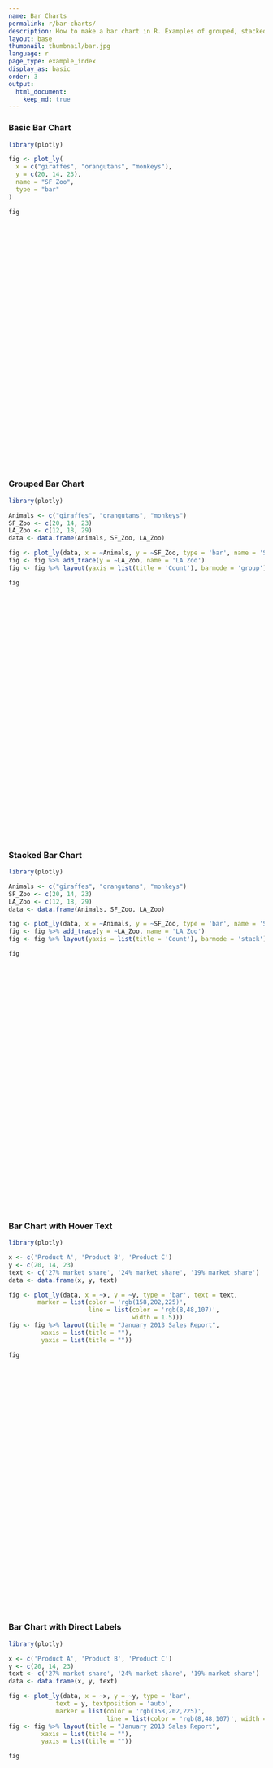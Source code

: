 ```yaml
---
name: Bar Charts
permalink: r/bar-charts/
description: How to make a bar chart in R. Examples of grouped, stacked, overlaid, and colored bar charts.
layout: base
thumbnail: thumbnail/bar.jpg
language: r
page_type: example_index
display_as: basic
order: 3
output:
  html_document:
    keep_md: true
---
```



### Basic Bar Chart


```r
library(plotly)

fig <- plot_ly(
  x = c("giraffes", "orangutans", "monkeys"),
  y = c(20, 14, 23),
  name = "SF Zoo",
  type = "bar"
)

fig
```

<div id="htmlwidget-e39c45959802a5a165cc" style="width:672px;height:480px;" class="plotly html-widget"></div>
<script type="application/json" data-for="htmlwidget-e39c45959802a5a165cc">{"x":{"visdat":{"2b244da29b96":["function () ","plotlyVisDat"]},"cur_data":"2b244da29b96","attrs":{"2b244da29b96":{"x":["giraffes","orangutans","monkeys"],"y":[20,14,23],"name":"SF Zoo","alpha_stroke":1,"sizes":[10,100],"spans":[1,20],"type":"bar"}},"layout":{"margin":{"b":40,"l":60,"t":25,"r":10},"xaxis":{"domain":[0,1],"automargin":true,"title":[],"type":"category","categoryorder":"array","categoryarray":["giraffes","monkeys","orangutans"]},"yaxis":{"domain":[0,1],"automargin":true,"title":[]},"hovermode":"closest","showlegend":false},"source":"A","config":{"showSendToCloud":false},"data":[{"x":["giraffes","orangutans","monkeys"],"y":[20,14,23],"name":"SF Zoo","type":"bar","marker":{"color":"rgba(31,119,180,1)","line":{"color":"rgba(31,119,180,1)"}},"error_y":{"color":"rgba(31,119,180,1)"},"error_x":{"color":"rgba(31,119,180,1)"},"xaxis":"x","yaxis":"y","frame":null}],"highlight":{"on":"plotly_click","persistent":false,"dynamic":false,"selectize":false,"opacityDim":0.2,"selected":{"opacity":1},"debounce":0},"shinyEvents":["plotly_hover","plotly_click","plotly_selected","plotly_relayout","plotly_brushed","plotly_brushing","plotly_clickannotation","plotly_doubleclick","plotly_deselect","plotly_afterplot","plotly_sunburstclick"],"base_url":"https://plot.ly"},"evals":[],"jsHooks":[]}</script>

### Grouped Bar Chart


```r
library(plotly)

Animals <- c("giraffes", "orangutans", "monkeys")
SF_Zoo <- c(20, 14, 23)
LA_Zoo <- c(12, 18, 29)
data <- data.frame(Animals, SF_Zoo, LA_Zoo)

fig <- plot_ly(data, x = ~Animals, y = ~SF_Zoo, type = 'bar', name = 'SF Zoo')
fig <- fig %>% add_trace(y = ~LA_Zoo, name = 'LA Zoo')
fig <- fig %>% layout(yaxis = list(title = 'Count'), barmode = 'group')

fig
```

<div id="htmlwidget-260e5ce0eee3ef329053" style="width:672px;height:480px;" class="plotly html-widget"></div>
<script type="application/json" data-for="htmlwidget-260e5ce0eee3ef329053">{"x":{"visdat":{"2b244ee0f869":["function () ","plotlyVisDat"]},"cur_data":"2b244ee0f869","attrs":{"2b244ee0f869":{"x":{},"y":{},"name":"SF Zoo","alpha_stroke":1,"sizes":[10,100],"spans":[1,20],"type":"bar"},"2b244ee0f869.1":{"x":{},"y":{},"name":"LA Zoo","alpha_stroke":1,"sizes":[10,100],"spans":[1,20],"type":"bar","inherit":true}},"layout":{"margin":{"b":40,"l":60,"t":25,"r":10},"yaxis":{"domain":[0,1],"automargin":true,"title":"Count"},"barmode":"group","xaxis":{"domain":[0,1],"automargin":true,"title":"Animals","type":"category","categoryorder":"array","categoryarray":["giraffes","monkeys","orangutans"]},"hovermode":"closest","showlegend":true},"source":"A","config":{"showSendToCloud":false},"data":[{"x":["giraffes","orangutans","monkeys"],"y":[20,14,23],"name":"SF Zoo","type":"bar","marker":{"color":"rgba(31,119,180,1)","line":{"color":"rgba(31,119,180,1)"}},"error_y":{"color":"rgba(31,119,180,1)"},"error_x":{"color":"rgba(31,119,180,1)"},"xaxis":"x","yaxis":"y","frame":null},{"x":["giraffes","orangutans","monkeys"],"y":[12,18,29],"name":"LA Zoo","type":"bar","marker":{"color":"rgba(255,127,14,1)","line":{"color":"rgba(255,127,14,1)"}},"error_y":{"color":"rgba(255,127,14,1)"},"error_x":{"color":"rgba(255,127,14,1)"},"xaxis":"x","yaxis":"y","frame":null}],"highlight":{"on":"plotly_click","persistent":false,"dynamic":false,"selectize":false,"opacityDim":0.2,"selected":{"opacity":1},"debounce":0},"shinyEvents":["plotly_hover","plotly_click","plotly_selected","plotly_relayout","plotly_brushed","plotly_brushing","plotly_clickannotation","plotly_doubleclick","plotly_deselect","plotly_afterplot","plotly_sunburstclick"],"base_url":"https://plot.ly"},"evals":[],"jsHooks":[]}</script>

### Stacked Bar Chart


```r
library(plotly)

Animals <- c("giraffes", "orangutans", "monkeys")
SF_Zoo <- c(20, 14, 23)
LA_Zoo <- c(12, 18, 29)
data <- data.frame(Animals, SF_Zoo, LA_Zoo)

fig <- plot_ly(data, x = ~Animals, y = ~SF_Zoo, type = 'bar', name = 'SF Zoo')
fig <- fig %>% add_trace(y = ~LA_Zoo, name = 'LA Zoo')
fig <- fig %>% layout(yaxis = list(title = 'Count'), barmode = 'stack')

fig
```

<div id="htmlwidget-744d8f6067f67dc009e9" style="width:672px;height:480px;" class="plotly html-widget"></div>
<script type="application/json" data-for="htmlwidget-744d8f6067f67dc009e9">{"x":{"visdat":{"2b24343a2fe9":["function () ","plotlyVisDat"]},"cur_data":"2b24343a2fe9","attrs":{"2b24343a2fe9":{"x":{},"y":{},"name":"SF Zoo","alpha_stroke":1,"sizes":[10,100],"spans":[1,20],"type":"bar"},"2b24343a2fe9.1":{"x":{},"y":{},"name":"LA Zoo","alpha_stroke":1,"sizes":[10,100],"spans":[1,20],"type":"bar","inherit":true}},"layout":{"margin":{"b":40,"l":60,"t":25,"r":10},"yaxis":{"domain":[0,1],"automargin":true,"title":"Count"},"barmode":"stack","xaxis":{"domain":[0,1],"automargin":true,"title":"Animals","type":"category","categoryorder":"array","categoryarray":["giraffes","monkeys","orangutans"]},"hovermode":"closest","showlegend":true},"source":"A","config":{"showSendToCloud":false},"data":[{"x":["giraffes","orangutans","monkeys"],"y":[20,14,23],"name":"SF Zoo","type":"bar","marker":{"color":"rgba(31,119,180,1)","line":{"color":"rgba(31,119,180,1)"}},"error_y":{"color":"rgba(31,119,180,1)"},"error_x":{"color":"rgba(31,119,180,1)"},"xaxis":"x","yaxis":"y","frame":null},{"x":["giraffes","orangutans","monkeys"],"y":[12,18,29],"name":"LA Zoo","type":"bar","marker":{"color":"rgba(255,127,14,1)","line":{"color":"rgba(255,127,14,1)"}},"error_y":{"color":"rgba(255,127,14,1)"},"error_x":{"color":"rgba(255,127,14,1)"},"xaxis":"x","yaxis":"y","frame":null}],"highlight":{"on":"plotly_click","persistent":false,"dynamic":false,"selectize":false,"opacityDim":0.2,"selected":{"opacity":1},"debounce":0},"shinyEvents":["plotly_hover","plotly_click","plotly_selected","plotly_relayout","plotly_brushed","plotly_brushing","plotly_clickannotation","plotly_doubleclick","plotly_deselect","plotly_afterplot","plotly_sunburstclick"],"base_url":"https://plot.ly"},"evals":[],"jsHooks":[]}</script>

### Bar Chart with Hover Text


```r
library(plotly)

x <- c('Product A', 'Product B', 'Product C')
y <- c(20, 14, 23)
text <- c('27% market share', '24% market share', '19% market share')
data <- data.frame(x, y, text)

fig <- plot_ly(data, x = ~x, y = ~y, type = 'bar', text = text,
        marker = list(color = 'rgb(158,202,225)',
                      line = list(color = 'rgb(8,48,107)',
                      			  width = 1.5)))
fig <- fig %>% layout(title = "January 2013 Sales Report",
         xaxis = list(title = ""),
         yaxis = list(title = ""))

fig
```

<div id="htmlwidget-338587b83d4042b7ee43" style="width:672px;height:480px;" class="plotly html-widget"></div>
<script type="application/json" data-for="htmlwidget-338587b83d4042b7ee43">{"x":{"visdat":{"2b245ed6c4c7":["function () ","plotlyVisDat"]},"cur_data":"2b245ed6c4c7","attrs":{"2b245ed6c4c7":{"x":{},"y":{},"text":["27% market share","24% market share","19% market share"],"marker":{"color":"rgb(158,202,225)","line":{"color":"rgb(8,48,107)","width":1.5}},"alpha_stroke":1,"sizes":[10,100],"spans":[1,20],"type":"bar"}},"layout":{"margin":{"b":40,"l":60,"t":25,"r":10},"title":"January 2013 Sales Report","xaxis":{"domain":[0,1],"automargin":true,"title":"","type":"category","categoryorder":"array","categoryarray":["Product A","Product B","Product C"]},"yaxis":{"domain":[0,1],"automargin":true,"title":""},"hovermode":"closest","showlegend":false},"source":"A","config":{"showSendToCloud":false},"data":[{"x":["Product A","Product B","Product C"],"y":[20,14,23],"text":["27% market share","24% market share","19% market share"],"marker":{"color":"rgb(158,202,225)","line":{"color":"rgb(8,48,107)","width":1.5}},"type":"bar","error_y":{"color":"rgba(31,119,180,1)"},"error_x":{"color":"rgba(31,119,180,1)"},"xaxis":"x","yaxis":"y","frame":null}],"highlight":{"on":"plotly_click","persistent":false,"dynamic":false,"selectize":false,"opacityDim":0.2,"selected":{"opacity":1},"debounce":0},"shinyEvents":["plotly_hover","plotly_click","plotly_selected","plotly_relayout","plotly_brushed","plotly_brushing","plotly_clickannotation","plotly_doubleclick","plotly_deselect","plotly_afterplot","plotly_sunburstclick"],"base_url":"https://plot.ly"},"evals":[],"jsHooks":[]}</script>

### Bar Chart with Direct Labels


```r
library(plotly)

x <- c('Product A', 'Product B', 'Product C')
y <- c(20, 14, 23)
text <- c('27% market share', '24% market share', '19% market share')
data <- data.frame(x, y, text)

fig <- plot_ly(data, x = ~x, y = ~y, type = 'bar',
             text = y, textposition = 'auto',
             marker = list(color = 'rgb(158,202,225)',
                           line = list(color = 'rgb(8,48,107)', width = 1.5)))
fig <- fig %>% layout(title = "January 2013 Sales Report",
         xaxis = list(title = ""),
         yaxis = list(title = ""))

fig
```

<div id="htmlwidget-53e8a56fe1fa2a31b971" style="width:672px;height:480px;" class="plotly html-widget"></div>
<script type="application/json" data-for="htmlwidget-53e8a56fe1fa2a31b971">{"x":{"visdat":{"2b243ae648d0":["function () ","plotlyVisDat"]},"cur_data":"2b243ae648d0","attrs":{"2b243ae648d0":{"x":{},"y":{},"text":[20,14,23],"textposition":"auto","marker":{"color":"rgb(158,202,225)","line":{"color":"rgb(8,48,107)","width":1.5}},"alpha_stroke":1,"sizes":[10,100],"spans":[1,20],"type":"bar"}},"layout":{"margin":{"b":40,"l":60,"t":25,"r":10},"title":"January 2013 Sales Report","xaxis":{"domain":[0,1],"automargin":true,"title":"","type":"category","categoryorder":"array","categoryarray":["Product A","Product B","Product C"]},"yaxis":{"domain":[0,1],"automargin":true,"title":""},"hovermode":"closest","showlegend":false},"source":"A","config":{"showSendToCloud":false},"data":[{"x":["Product A","Product B","Product C"],"y":[20,14,23],"text":[20,14,23],"textposition":["auto","auto","auto"],"marker":{"color":"rgb(158,202,225)","line":{"color":"rgb(8,48,107)","width":1.5}},"type":"bar","error_y":{"color":"rgba(31,119,180,1)"},"error_x":{"color":"rgba(31,119,180,1)"},"xaxis":"x","yaxis":"y","frame":null}],"highlight":{"on":"plotly_click","persistent":false,"dynamic":false,"selectize":false,"opacityDim":0.2,"selected":{"opacity":1},"debounce":0},"shinyEvents":["plotly_hover","plotly_click","plotly_selected","plotly_relayout","plotly_brushed","plotly_brushing","plotly_clickannotation","plotly_doubleclick","plotly_deselect","plotly_afterplot","plotly_sunburstclick"],"base_url":"https://plot.ly"},"evals":[],"jsHooks":[]}</script>

### Grouped Bar Chart with Direct Labels


```r
library(plotly)

x <- c('Product A', 'Product B', 'Product C')
y <- c(20, 14, 23)
y2 <- c(16,12,27)
text <- c('27% market share', '24% market share', '19% market share')
data <- data.frame(x, y, y2, text)

fig <- data %>% plot_ly()
fig <- fig %>% add_trace(x = ~x, y = ~y, type = 'bar',
             text = y, textposition = 'auto',
             marker = list(color = 'rgb(158,202,225)',
                           line = list(color = 'rgb(8,48,107)', width = 1.5)))
fig <- fig %>% add_trace(x = ~x, y = ~y2, type = 'bar',
            text = y2, textposition = 'auto',
            marker = list(color = 'rgb(58,200,225)',
                          line = list(color = 'rgb(8,48,107)', width = 1.5)))
fig <- fig %>% layout(title = "January 2013 Sales Report",
         barmode = 'group',
         xaxis = list(title = ""),
         yaxis = list(title = ""))

fig
```

<div id="htmlwidget-531c76e6d5dead3cc509" style="width:672px;height:480px;" class="plotly html-widget"></div>
<script type="application/json" data-for="htmlwidget-531c76e6d5dead3cc509">{"x":{"visdat":{"2b2412a51054":["function () ","plotlyVisDat"]},"cur_data":"2b2412a51054","attrs":{"2b2412a51054":{"alpha_stroke":1,"sizes":[10,100],"spans":[1,20],"x":{},"y":{},"type":"bar","text":[20,14,23],"textposition":"auto","marker":{"color":"rgb(158,202,225)","line":{"color":"rgb(8,48,107)","width":1.5}},"inherit":true},"2b2412a51054.1":{"alpha_stroke":1,"sizes":[10,100],"spans":[1,20],"x":{},"y":{},"type":"bar","text":[16,12,27],"textposition":"auto","marker":{"color":"rgb(58,200,225)","line":{"color":"rgb(8,48,107)","width":1.5}},"inherit":true}},"layout":{"margin":{"b":40,"l":60,"t":25,"r":10},"title":"January 2013 Sales Report","barmode":"group","xaxis":{"domain":[0,1],"automargin":true,"title":"","type":"category","categoryorder":"array","categoryarray":["Product A","Product B","Product C"]},"yaxis":{"domain":[0,1],"automargin":true,"title":""},"hovermode":"closest","showlegend":true},"source":"A","config":{"showSendToCloud":false},"data":[{"x":["Product A","Product B","Product C"],"y":[20,14,23],"type":"bar","text":[20,14,23],"textposition":["auto","auto","auto"],"marker":{"color":"rgb(158,202,225)","line":{"color":"rgb(8,48,107)","width":1.5}},"error_y":{"color":"rgba(31,119,180,1)"},"error_x":{"color":"rgba(31,119,180,1)"},"xaxis":"x","yaxis":"y","frame":null},{"x":["Product A","Product B","Product C"],"y":[16,12,27],"type":"bar","text":[16,12,27],"textposition":["auto","auto","auto"],"marker":{"color":"rgb(58,200,225)","line":{"color":"rgb(8,48,107)","width":1.5}},"error_y":{"color":"rgba(255,127,14,1)"},"error_x":{"color":"rgba(255,127,14,1)"},"xaxis":"x","yaxis":"y","frame":null}],"highlight":{"on":"plotly_click","persistent":false,"dynamic":false,"selectize":false,"opacityDim":0.2,"selected":{"opacity":1},"debounce":0},"shinyEvents":["plotly_hover","plotly_click","plotly_selected","plotly_relayout","plotly_brushed","plotly_brushing","plotly_clickannotation","plotly_doubleclick","plotly_deselect","plotly_afterplot","plotly_sunburstclick"],"base_url":"https://plot.ly"},"evals":[],"jsHooks":[]}</script>

### Rotated Bar Chart Labels


```r
library(plotly)

x <- c('January', 'February', 'March', 'April', 'May', 'June', 'July', 'August', 'September', 'October', 'November', 'December')
y1 <- c(20, 14, 25, 16, 18, 22, 19, 15, 12, 16, 14, 17)
y2 <- c(19, 14, 22, 14, 16, 19, 15, 14, 10, 12, 12, 16)
data <- data.frame(x, y1, y2)

#The default order will be alphabetized unless specified as below:
data$x <- factor(data$x, levels = data[["x"]])

fig <- plot_ly(data, x = ~x, y = ~y1, type = 'bar', name = 'Primary Product', marker = list(color = 'rgb(49,130,189)'))
fig <- fig %>% add_trace(y = ~y2, name = 'Secondary Product', marker = list(color = 'rgb(204,204,204)'))
fig <- fig %>% layout(xaxis = list(title = "", tickangle = -45),
         yaxis = list(title = ""),
         margin = list(b = 100),
         barmode = 'group')

fig
```

<div id="htmlwidget-94e76ca012d350c60e20" style="width:672px;height:480px;" class="plotly html-widget"></div>
<script type="application/json" data-for="htmlwidget-94e76ca012d350c60e20">{"x":{"visdat":{"2b2444ec95c2":["function () ","plotlyVisDat"]},"cur_data":"2b2444ec95c2","attrs":{"2b2444ec95c2":{"x":{},"y":{},"marker":{"color":"rgb(49,130,189)"},"name":"Primary Product","alpha_stroke":1,"sizes":[10,100],"spans":[1,20],"type":"bar"},"2b2444ec95c2.1":{"x":{},"y":{},"marker":{"color":"rgb(204,204,204)"},"name":"Secondary Product","alpha_stroke":1,"sizes":[10,100],"spans":[1,20],"type":"bar","inherit":true}},"layout":{"margin":{"b":100,"l":60,"t":25,"r":10},"xaxis":{"domain":[0,1],"automargin":true,"title":"","tickangle":-45,"type":"category","categoryorder":"array","categoryarray":["January","February","March","April","May","June","July","August","September","October","November","December"]},"yaxis":{"domain":[0,1],"automargin":true,"title":""},"barmode":"group","hovermode":"closest","showlegend":true},"source":"A","config":{"showSendToCloud":false},"data":[{"x":["January","February","March","April","May","June","July","August","September","October","November","December"],"y":[20,14,25,16,18,22,19,15,12,16,14,17],"marker":{"color":"rgb(49,130,189)","line":{"color":"rgba(31,119,180,1)"}},"name":"Primary Product","type":"bar","error_y":{"color":"rgba(31,119,180,1)"},"error_x":{"color":"rgba(31,119,180,1)"},"xaxis":"x","yaxis":"y","frame":null},{"x":["January","February","March","April","May","June","July","August","September","October","November","December"],"y":[19,14,22,14,16,19,15,14,10,12,12,16],"marker":{"color":"rgb(204,204,204)","line":{"color":"rgba(255,127,14,1)"}},"name":"Secondary Product","type":"bar","error_y":{"color":"rgba(255,127,14,1)"},"error_x":{"color":"rgba(255,127,14,1)"},"xaxis":"x","yaxis":"y","frame":null}],"highlight":{"on":"plotly_click","persistent":false,"dynamic":false,"selectize":false,"opacityDim":0.2,"selected":{"opacity":1},"debounce":0},"shinyEvents":["plotly_hover","plotly_click","plotly_selected","plotly_relayout","plotly_brushed","plotly_brushing","plotly_clickannotation","plotly_doubleclick","plotly_deselect","plotly_afterplot","plotly_sunburstclick"],"base_url":"https://plot.ly"},"evals":[],"jsHooks":[]}</script>

### Customizing Bar Color


```r
library(plotly)

x <- c('Feature A', 'Feature B', 'Feature C', 'Feature D', 'Feature E')
y <- c(20, 14, 23, 25, 22)
data <- data.frame(x, y)

fig <- plot_ly(data, x = ~x, y = ~y, type = 'bar', color = I("black"))
fig <- fig %>% layout(title = "Features",
         xaxis = list(title = ""),
         yaxis = list(title = ""))

fig
```

<div id="htmlwidget-3b2e312a0ee2bde6590e" style="width:672px;height:480px;" class="plotly html-widget"></div>
<script type="application/json" data-for="htmlwidget-3b2e312a0ee2bde6590e">{"x":{"visdat":{"2b243705ad4c":["function () ","plotlyVisDat"]},"cur_data":"2b243705ad4c","attrs":{"2b243705ad4c":{"x":{},"y":{},"color":["black"],"alpha_stroke":1,"sizes":[10,100],"spans":[1,20],"type":"bar"}},"layout":{"margin":{"b":40,"l":60,"t":25,"r":10},"title":"Features","xaxis":{"domain":[0,1],"automargin":true,"title":"","type":"category","categoryorder":"array","categoryarray":["Feature A","Feature B","Feature C","Feature D","Feature E"]},"yaxis":{"domain":[0,1],"automargin":true,"title":""},"hovermode":"closest","showlegend":false},"source":"A","config":{"showSendToCloud":false},"data":[{"x":["Feature A","Feature B","Feature C","Feature D","Feature E"],"y":[20,14,23,25,22],"type":"bar","marker":{"color":"rgba(0,0,0,1)","line":{"color":"rgba(0,0,0,1)"}},"textfont":{"color":"rgba(0,0,0,1)"},"error_y":{"color":"rgba(0,0,0,1)"},"error_x":{"color":"rgba(0,0,0,1)"},"xaxis":"x","yaxis":"y","frame":null}],"highlight":{"on":"plotly_click","persistent":false,"dynamic":false,"selectize":false,"opacityDim":0.2,"selected":{"opacity":1},"debounce":0},"shinyEvents":["plotly_hover","plotly_click","plotly_selected","plotly_relayout","plotly_brushed","plotly_brushing","plotly_clickannotation","plotly_doubleclick","plotly_deselect","plotly_afterplot","plotly_sunburstclick"],"base_url":"https://plot.ly"},"evals":[],"jsHooks":[]}</script>

### Customizing Individual Bar Colors


```r
library(plotly)

x <- c('Feature A', 'Feature B', 'Feature C', 'Feature D', 'Feature E')
y <- c(20, 14, 23, 25, 22)
data <- data.frame(x, y)

fig <- plot_ly(data, x = ~x, y = ~y, type = 'bar',
        marker = list(color = c('rgba(204,204,204,1)', 'rgba(222,45,38,0.8)',
                                'rgba(204,204,204,1)', 'rgba(204,204,204,1)',
                                'rgba(204,204,204,1)')))
fig <- fig %>% layout(title = "Least Used Features",
         xaxis = list(title = ""),
         yaxis = list(title = ""))

fig
```

<div id="htmlwidget-69c4f9a365010227f37d" style="width:672px;height:480px;" class="plotly html-widget"></div>
<script type="application/json" data-for="htmlwidget-69c4f9a365010227f37d">{"x":{"visdat":{"2b2452bb9821":["function () ","plotlyVisDat"]},"cur_data":"2b2452bb9821","attrs":{"2b2452bb9821":{"x":{},"y":{},"marker":{"color":["rgba(204,204,204,1)","rgba(222,45,38,0.8)","rgba(204,204,204,1)","rgba(204,204,204,1)","rgba(204,204,204,1)"]},"alpha_stroke":1,"sizes":[10,100],"spans":[1,20],"type":"bar"}},"layout":{"margin":{"b":40,"l":60,"t":25,"r":10},"title":"Least Used Features","xaxis":{"domain":[0,1],"automargin":true,"title":"","type":"category","categoryorder":"array","categoryarray":["Feature A","Feature B","Feature C","Feature D","Feature E"]},"yaxis":{"domain":[0,1],"automargin":true,"title":""},"hovermode":"closest","showlegend":false},"source":"A","config":{"showSendToCloud":false},"data":[{"x":["Feature A","Feature B","Feature C","Feature D","Feature E"],"y":[20,14,23,25,22],"marker":{"color":["rgba(204,204,204,1)","rgba(222,45,38,0.8)","rgba(204,204,204,1)","rgba(204,204,204,1)","rgba(204,204,204,1)"],"line":{"color":"rgba(31,119,180,1)"}},"type":"bar","error_y":{"color":"rgba(31,119,180,1)"},"error_x":{"color":"rgba(31,119,180,1)"},"xaxis":"x","yaxis":"y","frame":null}],"highlight":{"on":"plotly_click","persistent":false,"dynamic":false,"selectize":false,"opacityDim":0.2,"selected":{"opacity":1},"debounce":0},"shinyEvents":["plotly_hover","plotly_click","plotly_selected","plotly_relayout","plotly_brushed","plotly_brushing","plotly_clickannotation","plotly_doubleclick","plotly_deselect","plotly_afterplot","plotly_sunburstclick"],"base_url":"https://plot.ly"},"evals":[],"jsHooks":[]}</script>

### Customizing Individual Bar Widths


```r
library(plotly)

x= c(1, 2, 3, 5.5, 10)
y= c(10, 8, 6, 4, 2)
width = c(0.8, 0.8, 0.8, 3.5, 4)
data <- data.frame(x, y, width)

fig <- plot_ly(data)
fig <- fig %>% add_bars(
    x= ~x,
    y= ~y,
    width = ~width
  )

fig
```

<div id="htmlwidget-cfe11d39622c5aba99c8" style="width:672px;height:480px;" class="plotly html-widget"></div>
<script type="application/json" data-for="htmlwidget-cfe11d39622c5aba99c8">{"x":{"visdat":{"2b2443963e1e":["function () ","plotlyVisDat"]},"cur_data":"2b2443963e1e","attrs":{"2b2443963e1e":{"alpha_stroke":1,"sizes":[10,100],"spans":[1,20],"x":{},"y":{},"type":"bar","width":{},"inherit":true}},"layout":{"margin":{"b":40,"l":60,"t":25,"r":10},"xaxis":{"domain":[0,1],"automargin":true,"title":"x"},"yaxis":{"domain":[0,1],"automargin":true,"title":"y"},"hovermode":"closest","showlegend":false},"source":"A","config":{"showSendToCloud":false},"data":[{"x":[1,2,3,5.5,10],"y":[10,8,6,4,2],"type":"bar","width":[0.8,0.8,0.8,3.5,4],"marker":{"color":"rgba(31,119,180,1)","line":{"color":"rgba(31,119,180,1)"}},"error_y":{"color":"rgba(31,119,180,1)"},"error_x":{"color":"rgba(31,119,180,1)"},"xaxis":"x","yaxis":"y","frame":null}],"highlight":{"on":"plotly_click","persistent":false,"dynamic":false,"selectize":false,"opacityDim":0.2,"selected":{"opacity":1},"debounce":0},"shinyEvents":["plotly_hover","plotly_click","plotly_selected","plotly_relayout","plotly_brushed","plotly_brushing","plotly_clickannotation","plotly_doubleclick","plotly_deselect","plotly_afterplot","plotly_sunburstclick"],"base_url":"https://plot.ly"},"evals":[],"jsHooks":[]}</script>

### Customizing Individual Bar Base


```r
library(plotly)

fig <- plot_ly()
fig <- fig %>% add_bars(
    x = c("2016", "2017", "2018"),
    y = c(500,600,700),
    base = c(-500,-600,-700),
    marker = list(
      color = 'red'
    ),
    name = 'expenses'
  )
fig <- fig %>% add_bars(
    x = c("2016", "2017", "2018"),
    y = c(300,400,700),
    base = 0,
    marker = list(
      color = 'blue'
    ),
    name = 'revenue'
  )

fig
```

<div id="htmlwidget-45b3bff72b11619a92c2" style="width:672px;height:480px;" class="plotly html-widget"></div>
<script type="application/json" data-for="htmlwidget-45b3bff72b11619a92c2">{"x":{"visdat":{"2b2440ade5db":["function () ","plotlyVisDat"]},"cur_data":"2b2440ade5db","attrs":{"2b2440ade5db":{"alpha_stroke":1,"sizes":[10,100],"spans":[1,20],"x":["2016","2017","2018"],"y":[500,600,700],"type":"bar","base":[-500,-600,-700],"marker":{"color":"red"},"name":"expenses","inherit":true},"2b2440ade5db.1":{"alpha_stroke":1,"sizes":[10,100],"spans":[1,20],"x":["2016","2017","2018"],"y":[300,400,700],"type":"bar","base":0,"marker":{"color":"blue"},"name":"revenue","inherit":true}},"layout":{"margin":{"b":40,"l":60,"t":25,"r":10},"xaxis":{"domain":[0,1],"automargin":true,"title":[],"type":"category","categoryorder":"array","categoryarray":["2016","2017","2018"]},"yaxis":{"domain":[0,1],"automargin":true,"title":[]},"hovermode":"closest","showlegend":true},"source":"A","config":{"showSendToCloud":false},"data":[{"x":["2016","2017","2018"],"y":[500,600,700],"type":"bar","base":[-500,-600,-700],"marker":{"color":"red","line":{"color":"rgba(31,119,180,1)"}},"name":"expenses","error_y":{"color":"rgba(31,119,180,1)"},"error_x":{"color":"rgba(31,119,180,1)"},"xaxis":"x","yaxis":"y","frame":null},{"x":["2016","2017","2018"],"y":[300,400,700],"type":"bar","base":[0,0,0],"marker":{"color":"blue","line":{"color":"rgba(255,127,14,1)"}},"name":"revenue","error_y":{"color":"rgba(255,127,14,1)"},"error_x":{"color":"rgba(255,127,14,1)"},"xaxis":"x","yaxis":"y","frame":null}],"highlight":{"on":"plotly_click","persistent":false,"dynamic":false,"selectize":false,"opacityDim":0.2,"selected":{"opacity":1},"debounce":0},"shinyEvents":["plotly_hover","plotly_click","plotly_selected","plotly_relayout","plotly_brushed","plotly_brushing","plotly_clickannotation","plotly_doubleclick","plotly_deselect","plotly_afterplot","plotly_sunburstclick"],"base_url":"https://plot.ly"},"evals":[],"jsHooks":[]}</script>

### Mapping a Color Variable


```r
library(plotly)
library(dplyr)

fig <- ggplot2::diamonds
fig <- fig %>% count(cut, clarity)
fig <- fig %>% plot_ly(x = ~cut, y = ~n, color = ~clarity)

fig
```

<div id="htmlwidget-066671b3f5eda563e84f" style="width:672px;height:480px;" class="plotly html-widget"></div>
<script type="application/json" data-for="htmlwidget-066671b3f5eda563e84f">{"x":{"visdat":{"2b245cd3f78c":["function () ","plotlyVisDat"]},"cur_data":"2b245cd3f78c","attrs":{"2b245cd3f78c":{"x":{},"y":{},"color":{},"alpha_stroke":1,"sizes":[10,100],"spans":[1,20]}},"layout":{"margin":{"b":40,"l":60,"t":25,"r":10},"xaxis":{"domain":[0,1],"automargin":true,"title":"cut","type":"category","categoryorder":"array","categoryarray":["Fair","Good","Very Good","Premium","Ideal"]},"yaxis":{"domain":[0,1],"automargin":true,"title":"n"},"hovermode":"closest","showlegend":true},"source":"A","config":{"showSendToCloud":false},"data":[{"x":["Fair","Good","Very Good","Premium","Ideal"],"y":[9,71,268,230,1212],"type":"bar","name":"IF","marker":{"color":"rgba(253,231,37,1)","line":{"color":"rgba(253,231,37,1)"}},"textfont":{"color":"rgba(253,231,37,1)"},"error_y":{"color":"rgba(253,231,37,1)"},"error_x":{"color":"rgba(253,231,37,1)"},"xaxis":"x","yaxis":"y","frame":null},{"x":["Fair","Good","Very Good","Premium","Ideal"],"y":[17,186,789,616,2047],"type":"bar","name":"VVS1","marker":{"color":"rgba(159,218,58,1)","line":{"color":"rgba(159,218,58,1)"}},"textfont":{"color":"rgba(159,218,58,1)"},"error_y":{"color":"rgba(159,218,58,1)"},"error_x":{"color":"rgba(159,218,58,1)"},"xaxis":"x","yaxis":"y","frame":null},{"x":["Fair","Good","Very Good","Premium","Ideal"],"y":[69,286,1235,870,2606],"type":"bar","name":"VVS2","marker":{"color":"rgba(74,193,109,1)","line":{"color":"rgba(74,193,109,1)"}},"textfont":{"color":"rgba(74,193,109,1)"},"error_y":{"color":"rgba(74,193,109,1)"},"error_x":{"color":"rgba(74,193,109,1)"},"xaxis":"x","yaxis":"y","frame":null},{"x":["Fair","Good","Very Good","Premium","Ideal"],"y":[170,648,1775,1989,3589],"type":"bar","name":"VS1","marker":{"color":"rgba(31,161,135,1)","line":{"color":"rgba(31,161,135,1)"}},"textfont":{"color":"rgba(31,161,135,1)"},"error_y":{"color":"rgba(31,161,135,1)"},"error_x":{"color":"rgba(31,161,135,1)"},"xaxis":"x","yaxis":"y","frame":null},{"x":["Fair","Good","Very Good","Premium","Ideal"],"y":[261,978,2591,3357,5071],"type":"bar","name":"VS2","marker":{"color":"rgba(39,127,142,1)","line":{"color":"rgba(39,127,142,1)"}},"textfont":{"color":"rgba(39,127,142,1)"},"error_y":{"color":"rgba(39,127,142,1)"},"error_x":{"color":"rgba(39,127,142,1)"},"xaxis":"x","yaxis":"y","frame":null},{"x":["Fair","Good","Very Good","Premium","Ideal"],"y":[408,1560,3240,3575,4282],"type":"bar","name":"SI1","marker":{"color":"rgba(54,92,141,1)","line":{"color":"rgba(54,92,141,1)"}},"textfont":{"color":"rgba(54,92,141,1)"},"error_y":{"color":"rgba(54,92,141,1)"},"error_x":{"color":"rgba(54,92,141,1)"},"xaxis":"x","yaxis":"y","frame":null},{"x":["Fair","Good","Very Good","Premium","Ideal"],"y":[466,1081,2100,2949,2598],"type":"bar","name":"SI2","marker":{"color":"rgba(70,51,126,1)","line":{"color":"rgba(70,51,126,1)"}},"textfont":{"color":"rgba(70,51,126,1)"},"error_y":{"color":"rgba(70,51,126,1)"},"error_x":{"color":"rgba(70,51,126,1)"},"xaxis":"x","yaxis":"y","frame":null},{"x":["Fair","Good","Very Good","Premium","Ideal"],"y":[210,96,84,205,146],"type":"bar","name":"I1","marker":{"color":"rgba(68,1,84,1)","line":{"color":"rgba(68,1,84,1)"}},"textfont":{"color":"rgba(68,1,84,1)"},"error_y":{"color":"rgba(68,1,84,1)"},"error_x":{"color":"rgba(68,1,84,1)"},"xaxis":"x","yaxis":"y","frame":null}],"highlight":{"on":"plotly_click","persistent":false,"dynamic":false,"selectize":false,"opacityDim":0.2,"selected":{"opacity":1},"debounce":0},"shinyEvents":["plotly_hover","plotly_click","plotly_selected","plotly_relayout","plotly_brushed","plotly_brushing","plotly_clickannotation","plotly_doubleclick","plotly_deselect","plotly_afterplot","plotly_sunburstclick"],"base_url":"https://plot.ly"},"evals":[],"jsHooks":[]}</script>

### Colored and Styled Bar Chart


```r
library(plotly)

x <- c(1995, 1996, 1997, 1998, 1999, 2000, 2001, 2002, 2003, 2004, 2005, 2006, 2007, 2008, 2009, 2010, 2011, 2012)
roW <- c(219, 146, 112, 127, 124, 180, 236, 207, 236, 263, 350, 430, 474, 526, 488, 537, 500, 439)
China <- c(16, 13, 10, 11, 28, 37, 43, 55, 56, 88, 105, 156, 270, 299, 340, 403, 549, 499)
data <- data.frame(x, roW, China)

fig <- plot_ly(data, x = ~x, y = ~roW, type = 'bar', name = 'Rest of the World',
        marker = list(color = 'rgb(55, 83, 109)'))
fig <- fig %>% add_trace(y = ~China, name = 'China', marker = list(color = 'rgb(26, 118, 255)'))
fig <- fig %>% layout(title = 'US Export of Plastic Scrap',
         xaxis = list(
           title = "",
           tickfont = list(
             size = 14,
             color = 'rgb(107, 107, 107)')),
         yaxis = list(
           title = 'USD (millions)',
           titlefont = list(
             size = 16,
             color = 'rgb(107, 107, 107)'),
           tickfont = list(
             size = 14,
             color = 'rgb(107, 107, 107)')),
         legend = list(x = 0, y = 1, bgcolor = 'rgba(255, 255, 255, 0)', bordercolor = 'rgba(255, 255, 255, 0)'),
         barmode = 'group', bargap = 0.15, bargroupgap = 0.1)

fig
```

<div id="htmlwidget-ab60479f72377ceff63e" style="width:672px;height:480px;" class="plotly html-widget"></div>
<script type="application/json" data-for="htmlwidget-ab60479f72377ceff63e">{"x":{"visdat":{"2b2413151a0b":["function () ","plotlyVisDat"]},"cur_data":"2b2413151a0b","attrs":{"2b2413151a0b":{"x":{},"y":{},"marker":{"color":"rgb(55, 83, 109)"},"name":"Rest of the World","alpha_stroke":1,"sizes":[10,100],"spans":[1,20],"type":"bar"},"2b2413151a0b.1":{"x":{},"y":{},"marker":{"color":"rgb(26, 118, 255)"},"name":"China","alpha_stroke":1,"sizes":[10,100],"spans":[1,20],"type":"bar","inherit":true}},"layout":{"margin":{"b":40,"l":60,"t":25,"r":10},"title":"US Export of Plastic Scrap","xaxis":{"domain":[0,1],"automargin":true,"title":"","tickfont":{"size":14,"color":"rgb(107, 107, 107)"}},"yaxis":{"domain":[0,1],"automargin":true,"title":"USD (millions)","titlefont":{"size":16,"color":"rgb(107, 107, 107)"},"tickfont":{"size":14,"color":"rgb(107, 107, 107)"}},"legend":{"x":0,"y":1,"bgcolor":"rgba(255, 255, 255, 0)","bordercolor":"rgba(255, 255, 255, 0)"},"barmode":"group","bargap":0.15,"bargroupgap":0.1,"hovermode":"closest","showlegend":true},"source":"A","config":{"showSendToCloud":false},"data":[{"x":[1995,1996,1997,1998,1999,2000,2001,2002,2003,2004,2005,2006,2007,2008,2009,2010,2011,2012],"y":[219,146,112,127,124,180,236,207,236,263,350,430,474,526,488,537,500,439],"marker":{"color":"rgb(55, 83, 109)","line":{"color":"rgba(31,119,180,1)"}},"name":"Rest of the World","type":"bar","error_y":{"color":"rgba(31,119,180,1)"},"error_x":{"color":"rgba(31,119,180,1)"},"xaxis":"x","yaxis":"y","frame":null},{"x":[1995,1996,1997,1998,1999,2000,2001,2002,2003,2004,2005,2006,2007,2008,2009,2010,2011,2012],"y":[16,13,10,11,28,37,43,55,56,88,105,156,270,299,340,403,549,499],"marker":{"color":"rgb(26, 118, 255)","line":{"color":"rgba(255,127,14,1)"}},"name":"China","type":"bar","error_y":{"color":"rgba(255,127,14,1)"},"error_x":{"color":"rgba(255,127,14,1)"},"xaxis":"x","yaxis":"y","frame":null}],"highlight":{"on":"plotly_click","persistent":false,"dynamic":false,"selectize":false,"opacityDim":0.2,"selected":{"opacity":1},"debounce":0},"shinyEvents":["plotly_hover","plotly_click","plotly_selected","plotly_relayout","plotly_brushed","plotly_brushing","plotly_clickannotation","plotly_doubleclick","plotly_deselect","plotly_afterplot","plotly_sunburstclick"],"base_url":"https://plot.ly"},"evals":[],"jsHooks":[]}</script>

### Waterfall Bar Chart


```r
library(plotly)

x <- c('Product<br>Revenue', 'Services<br>Revenue', 'Total<br>Revenue', 'Fixed<br>Costs', 'Variable<br>Costs', 'Total<br>Costs', 'Total')
y <- c(400, 660, 660, 590, 400, 400, 340)
base <- c(0, 430, 0, 570, 370, 370, 0)
revenue <- c(430, 260, 690, 0, 0, 0, 0)
costs <- c(0, 0, 0, 120, 200, 320, 0)
profit <- c(0, 0, 0, 0, 0, 0, 370)
text <- c('$430K', '$260K', '$690K', '$-120K', '$-200K', '$-320K', '$370K')
data <- data.frame(x, base, revenue, costs, profit, text)

#The default order will be alphabetized unless specified as below:
data$x <- factor(data$x, levels = data[["x"]])

fig <- plot_ly(data, x = ~x, y = ~base, type = 'bar', marker = list(color = 'rgba(1,1,1, 0.0)'))
fig <- fig %>% add_trace(y = ~revenue, marker = list(color = 'rgba(55, 128, 191, 0.7)',
                                        line = list(color = 'rgba(55, 128, 191, 0.7)',
                                                    width = 2)))
fig <- fig %>% add_trace(y = ~costs, marker = list(color = 'rgba(219, 64, 82, 0.7)',
                                      line = list(color = 'rgba(219, 64, 82, 1.0)',
                                                  width = 2)))
fig <- fig %>% add_trace(y = ~profit, marker = list(color = 'rgba(50, 171, 96, 0.7)',
                                      line = list(color = 'rgba(50, 171, 96, 1.0)',
                                                  width = 2)))
fig <- fig %>% layout(title = 'Annual Profit - 2015',
         xaxis = list(title = ""),
         yaxis = list(title = ""),
         barmode = 'stack',
         paper_bgcolor = 'rgba(245, 246, 249, 1)',
         plot_bgcolor = 'rgba(245, 246, 249, 1)',
         showlegend = FALSE)
fig <- fig %>% add_annotations(text = text,
                  x = x,
                  y = y,
                  xref = "x",
                  yref = "y",
                  font = list(family = 'Arial',
                              size = 14,
                              color = 'rgba(245, 246, 249, 1)'),
                  showarrow = FALSE)

fig
```

<div id="htmlwidget-342f8c64c40902ec7a76" style="width:672px;height:480px;" class="plotly html-widget"></div>
<script type="application/json" data-for="htmlwidget-342f8c64c40902ec7a76">{"x":{"visdat":{"2b241c24fd40":["function () ","plotlyVisDat"]},"cur_data":"2b241c24fd40","attrs":{"2b241c24fd40":{"x":{},"y":{},"marker":{"color":"rgba(1,1,1, 0.0)"},"alpha_stroke":1,"sizes":[10,100],"spans":[1,20],"type":"bar"},"2b241c24fd40.1":{"x":{},"y":{},"marker":{"color":"rgba(55, 128, 191, 0.7)","line":{"color":"rgba(55, 128, 191, 0.7)","width":2}},"alpha_stroke":1,"sizes":[10,100],"spans":[1,20],"type":"bar","inherit":true},"2b241c24fd40.2":{"x":{},"y":{},"marker":{"color":"rgba(219, 64, 82, 0.7)","line":{"color":"rgba(219, 64, 82, 1.0)","width":2}},"alpha_stroke":1,"sizes":[10,100],"spans":[1,20],"type":"bar","inherit":true},"2b241c24fd40.3":{"x":{},"y":{},"marker":{"color":"rgba(50, 171, 96, 0.7)","line":{"color":"rgba(50, 171, 96, 1.0)","width":2}},"alpha_stroke":1,"sizes":[10,100],"spans":[1,20],"type":"bar","inherit":true}},"layout":{"margin":{"b":40,"l":60,"t":25,"r":10},"title":"Annual Profit - 2015","xaxis":{"domain":[0,1],"automargin":true,"title":"","type":"category","categoryorder":"array","categoryarray":["Product<br>Revenue","Services<br>Revenue","Total<br>Revenue","Fixed<br>Costs","Variable<br>Costs","Total<br>Costs","Total"]},"yaxis":{"domain":[0,1],"automargin":true,"title":""},"barmode":"stack","paper_bgcolor":"rgba(245, 246, 249, 1)","plot_bgcolor":"rgba(245, 246, 249, 1)","showlegend":false,"annotations":[{"text":"$430K","x":"Product<br>Revenue","y":400,"xref":"x","yref":"y","font":{"family":"Arial","size":14,"color":"rgba(245, 246, 249, 1)"},"showarrow":false},{"text":"$260K","x":"Services<br>Revenue","y":660,"xref":"x","yref":"y","font":{"family":"Arial","size":14,"color":"rgba(245, 246, 249, 1)"},"showarrow":false},{"text":"$690K","x":"Total<br>Revenue","y":660,"xref":"x","yref":"y","font":{"family":"Arial","size":14,"color":"rgba(245, 246, 249, 1)"},"showarrow":false},{"text":"$-120K","x":"Fixed<br>Costs","y":590,"xref":"x","yref":"y","font":{"family":"Arial","size":14,"color":"rgba(245, 246, 249, 1)"},"showarrow":false},{"text":"$-200K","x":"Variable<br>Costs","y":400,"xref":"x","yref":"y","font":{"family":"Arial","size":14,"color":"rgba(245, 246, 249, 1)"},"showarrow":false},{"text":"$-320K","x":"Total<br>Costs","y":400,"xref":"x","yref":"y","font":{"family":"Arial","size":14,"color":"rgba(245, 246, 249, 1)"},"showarrow":false},{"text":"$370K","x":"Total","y":340,"xref":"x","yref":"y","font":{"family":"Arial","size":14,"color":"rgba(245, 246, 249, 1)"},"showarrow":false}],"hovermode":"closest"},"source":"A","config":{"showSendToCloud":false},"data":[{"x":["Product<br>Revenue","Services<br>Revenue","Total<br>Revenue","Fixed<br>Costs","Variable<br>Costs","Total<br>Costs","Total"],"y":[0,430,0,570,370,370,0],"marker":{"color":"rgba(1,1,1, 0.0)","line":{"color":"rgba(31,119,180,1)"}},"type":"bar","error_y":{"color":"rgba(31,119,180,1)"},"error_x":{"color":"rgba(31,119,180,1)"},"xaxis":"x","yaxis":"y","frame":null},{"x":["Product<br>Revenue","Services<br>Revenue","Total<br>Revenue","Fixed<br>Costs","Variable<br>Costs","Total<br>Costs","Total"],"y":[430,260,690,0,0,0,0],"marker":{"color":"rgba(55, 128, 191, 0.7)","line":{"color":"rgba(55, 128, 191, 0.7)","width":2}},"type":"bar","error_y":{"color":"rgba(255,127,14,1)"},"error_x":{"color":"rgba(255,127,14,1)"},"xaxis":"x","yaxis":"y","frame":null},{"x":["Product<br>Revenue","Services<br>Revenue","Total<br>Revenue","Fixed<br>Costs","Variable<br>Costs","Total<br>Costs","Total"],"y":[0,0,0,120,200,320,0],"marker":{"color":"rgba(219, 64, 82, 0.7)","line":{"color":"rgba(219, 64, 82, 1.0)","width":2}},"type":"bar","error_y":{"color":"rgba(44,160,44,1)"},"error_x":{"color":"rgba(44,160,44,1)"},"xaxis":"x","yaxis":"y","frame":null},{"x":["Product<br>Revenue","Services<br>Revenue","Total<br>Revenue","Fixed<br>Costs","Variable<br>Costs","Total<br>Costs","Total"],"y":[0,0,0,0,0,0,370],"marker":{"color":"rgba(50, 171, 96, 0.7)","line":{"color":"rgba(50, 171, 96, 1.0)","width":2}},"type":"bar","error_y":{"color":"rgba(214,39,40,1)"},"error_x":{"color":"rgba(214,39,40,1)"},"xaxis":"x","yaxis":"y","frame":null}],"highlight":{"on":"plotly_click","persistent":false,"dynamic":false,"selectize":false,"opacityDim":0.2,"selected":{"opacity":1},"debounce":0},"shinyEvents":["plotly_hover","plotly_click","plotly_selected","plotly_relayout","plotly_brushed","plotly_brushing","plotly_clickannotation","plotly_doubleclick","plotly_deselect","plotly_afterplot","plotly_sunburstclick"],"base_url":"https://plot.ly"},"evals":[],"jsHooks":[]}</script>

### Horizontal Bar Chart

See examples of horizontal bar charts [here](https://plot.ly/r/horizontal-bar-charts/).

#Reference

See [https://plot.ly/r/reference/#bar](https://plot.ly/r/reference/#bar) for more information and chart attribute options!


### What About Dash?

[Dash for R](https://dashr.plot.ly/) is an open-source framework for building analytical applications, with no Javascript required, and it is tightly integrated with the Plotly graphing library. 

Learn about how to install Dash for R at https://dashr.plot.ly/installation.

Everywhere in this page that you see `fig`, you can display the same figure in a Dash for R application by passing it to the `figure` argument of the [`Graph` component](https://dashr.plot.ly/dash-core-components/graph) from the built-in `dashCoreComponents` package like this:


```r
library(plotly)

fig <- plot_ly() 
# fig <- fig %>% add_trace( ... )
# fig <- fig %>% layout( ... ) 

library(dash)
library(dashCoreComponents)
library(dashHtmlComponents)

app <- Dash$new()
app$layout(
    htmlDiv(
        list(
            dccGraph(figure=fig) 
        )
     )
)

app$run_server(debug=TRUE, dev_tools_hot_reload=FALSE)
```
